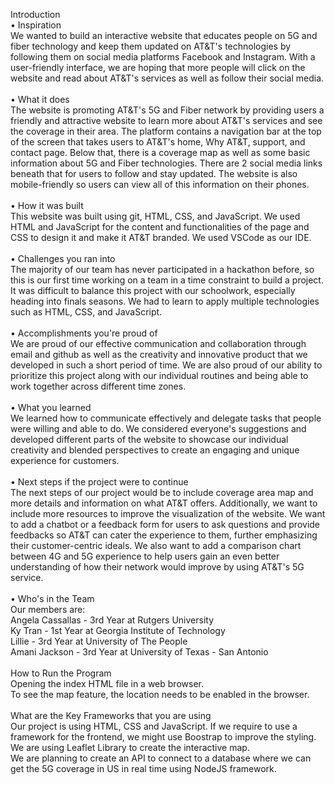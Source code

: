 Introduction </br>
  • Inspiration </br>
     We wanted to build an interactive website that educates people on 5G and fiber technology and keep them updated on AT&T's technologies by following them on           social media platforms Facebook and Instagram. With a user-friendly interface, we are hoping that more people will click on the website and read about AT&T's           services as well as follow their social media. </br> </br>
  • What it does </br>
    The website is promoting AT&T's 5G and Fiber network by providing users a friendly and attractive website to learn more about AT&T's services and see the coverage     in their area. The platform contains a navigation bar at the top of the screen that takes users to AT&T's home, Why AT&T, support, and contact page. Below that,       there is a coverage map as well as some basic information about 5G and Fiber technologies. There are 2 social media links beneath that for users to follow and stay     updated. The website is also mobile-friendly so users can view all of this information on their phones.</br> </br>
  • How it was built </br>
    This website was built using git, HTML, CSS, and JavaScript. We used HTML and JavaScript for the content and functionalities of the page and CSS to design it and       make it AT&T branded. We used VSCode as our IDE. </br> </br>
  • Challenges you ran into </br>
    The majority of our team has never participated in a hackathon before, so this is our first time working on a team in a time constraint to build a project. It was     difficult to balance this project with our schoolwork, especially heading into finals seasons. We had to learn to apply multiple technologies such as HTML, CSS,       and JavaScript. </br> </br>
  • Accomplishments you're proud of </br> 
    We are proud of our effective communication and collaboration through email and github as well as the creativity and innovative product that we developed in such a     short period of time. We are also proud of our ability to prioritize this project along with our individual routines and being able to work together across             different time zones. </br> </br>
  • What you learned </br>
    We learned how to communicate effectively and delegate tasks that people were willing and able to do. We considered everyone's suggestions and developed different     parts of the website to showcase our individual creativity and blended perspectives to create an engaging and unique experience for customers. </br> </br>
  • Next steps if the project were to continue </br>
    The next steps of our project would be to include coverage area map and more details and information on what AT&T offers. Additionally, we want to include more         resources to improve the visualization of the website. We want to add a chatbot or a feedback form for users to ask questions and provide feedbacks so AT&T can         cater the experience to them, further emphasizing their customer-centric ideals. We also want to add a comparison chart between 4G and 5G experience to help users     gain an even better understanding of how their network would improve by using AT&T's 5G service. </br> </br>
  • Who's in the Team </br>
    Our members are: </br>
    Angela Cassallas - 3rd Year at Rutgers University </br>
    Ky Tran - 1st Year at Georgia Institute of Technology </br>
    Lillie - 3rd Year at University of The People </br>
    Amani Jackson - 3rd Year at University of Texas - San Antonio </br> </br>
How to Run the Program </br>
    Opening the index HTML file in a web browser. </br>
    To see the map feature, the location needs to be enabled in the browser. </br> </br>
What are the Key Frameworks that you are using </br>
    Our project is using HTML, CSS and JavaScript. If we require to use a framework for the frontend, we might use Boostrap to improve the styling. </br>
    We are using Leaflet Library to create the interactive map. </br>
    We are planning to create an API to connect to a database where we can get the 5G coverage in US in real time using NodeJS framework. </br>
